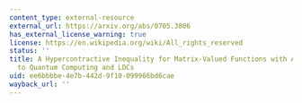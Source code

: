 ```yaml
---
content_type: external-resource
external_url: https://arxiv.org/abs/0705.3806
has_external_license_warning: true
license: https://en.wikipedia.org/wiki/All_rights_reserved
status: ''
title: A Hypercontractive Inequality for Matrix-Valued Functions with Applications
  to Quantum Computing and LDCs
uid: ee6bbbbe-4e7b-442d-9f10-099966bd6cae
wayback_url: ''
---
```

